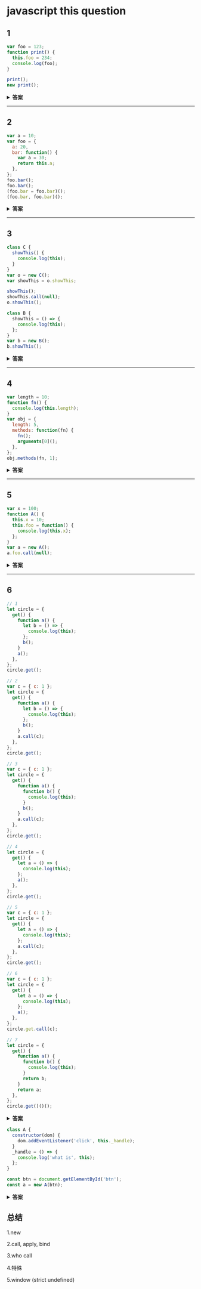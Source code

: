 # javascript this question

## 1

```javascript
var foo = 123;
function print() {
  this.foo = 234;
  console.log(foo);
}

print();
new print();
```

<details>
  <summary>
    <b>答案</b>
  </summary>
  <p>
    234<br/>
    234
  </p>
</details>

---

## 2

```javascript
var a = 10;
var foo = {
  a: 20,
  bar: function() {
    var a = 30;
    return this.a;
  },
};
foo.bar();
foo.bar();
(foo.bar = foo.bar)();
(foo.bar, foo.bar)();
```

<details>
  <summary>
    <b>答案</b>
  </summary>
  <p>
    20<br />
    20<br />
    10<br />
    10<br />
  </p>
</details>

---

## 3

```javascript
class C {
  showThis() {
    console.log(this);
  }
}
var o = new C();
var showThis = o.showThis;

showThis();
showThis.call(null);
o.showThis();

class B {
  showThis = () => {
    console.log(this);
  };
}
var b = new B();
b.showThis();
```

<details>
  <summary>
    <b>答案</b>
  </summary>
  <p>
    undefined<br />
    null<br />
    o(C的实例，打印出来这样：C{})<br />
    b(B的实例，打印出来这样：B{showThis:f})<br />
  </p>
</details>

---

## 4

```javascript
var length = 10;
function fn() {
  console.log(this.length);
}
var obj = {
  length: 5,
  methods: function(fn) {
    fn();
    arguments[0]();
  },
};
obj.methods(fn, 1);
```

<details>
  <summary>
    <b>答案</b>
  </summary>
  <p>
    10<br />
    2<br />
  </p>
</details>

---

## 5

```javascript
var x = 100;
function A() {
  this.x = 10;
  this.foo = function() {
    console.log(this.x);
  };
}
var a = new A();
a.foo.call(null);
```

<details>
  <summary>
    <b>答案</b>
  </summary>
  <p>
    100<br />
  </p>
</details>

---

## 6

```javascript
// 1
let circle = {
  get() {
    function a() {
      let b = () => {
        console.log(this);
      };
      b();
    }
    a();
  },
};
circle.get();

// 2
var c = { c: 1 };
let circle = {
  get() {
    function a() {
      let b = () => {
        console.log(this);
      };
      b();
    }
    a.call(c);
  },
};
circle.get();

// 3
var c = { c: 1 };
let circle = {
  get() {
    function a() {
      function b() {
        console.log(this);
      }
      b();
    }
    a.call(c);
  },
};
circle.get();

// 4
let circle = {
  get() {
    let a = () => {
      console.log(this);
    };
    a();
  },
};
circle.get();

// 5
var c = { c: 1 };
let circle = {
  get() {
    let a = () => {
      console.log(this);
    };
    a.call(c);
  },
};
circle.get();

// 6
var c = { c: 1 };
let circle = {
  get() {
    let a = () => {
      console.log(this);
    };
    a();
  },
};
circle.get.call(c);

// 7
let circle = {
  get() {
    function a() {
      function b() {
        console.log(this);
      }
      return b;
    }
    return a;
  },
};
circle.get()()();
```

<details>
  <summary>
    <b>答案</b>
  </summary>
  <p>
    window<br />
    c<br />
    window<br />
    circle<br />
    circle<br />
    c<br />
    window<br />
  </p>
  <p>解析：
  1.箭头函数b的this绑定词法作用域，这里即是function a(){}，a被调用时没有调用者，所以是window<br />
  2.a被调用时调用者是c对象，所以是c<br />
  3.b不是箭头函数了，看b的调用，没有调用者，所以是window<br />
  4.箭头函数a的this绑定词法作用域，这里即是get(){}，get被调用时circle是调用者，所以是circle<br />
  5.箭头函数a的this绑定词法作用域，这里即是get(){}，get被调用时circle是调用者，所以是circle，与a调用者是谁无关<br />
  6.同上，a的this的绑定，与a调用者是谁无关，只与当前的词法作用域有关，即get的调用者有关<br />
  7.看谁调用了b
  </p>
</details>

```javascript
class A {
  constructor(dom) {
    dom.addEventListener('click', this._handle);
  }
  _handle = () => {
    console.log('what is', this);
  };
}

const btn = document.getElementById('btn');
const a = new A(btn);
```

<details>
  <summary>
    <b>答案</b>
  </summary>
  <p>
    a(A的实例)<br />
  </p>
  <p>解析：和第3题第二段代码一个意思
  </p>
</details>

## 总结

1.new

2.call, apply, bind

3.who call

4.特殊

5.window (strict undefined)
